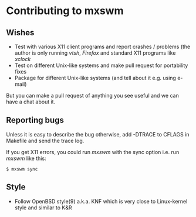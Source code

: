 # Contributing to mxswm

## Wishes

* Test with various X11 client programs and report crashes / problems (the
author is only running *vtsh*, *Firefox* and standard X11 programs like
*xclock*
* Test on different Unix-like systems and make pull request for portability
  fixes
* Package for different Unix-like systems (and tell about it e.g. using e-mail)

But you can make a pull request of anything you see useful and we can have
a chat about it.

## Reporting bugs

Unless it is easy to describe the bug otherwise, add -DTRACE to CFLAGS
in Makefile and send the trace log.

If you get X11 errors, you could run *mxswm* with the sync option i.e.
run *mxswm* like this:

	$ mxswm sync

## Style

* Follow OpenBSD style(9) a.k.a. KNF which is very close to Linux-kernel
  style and similar to K&R

